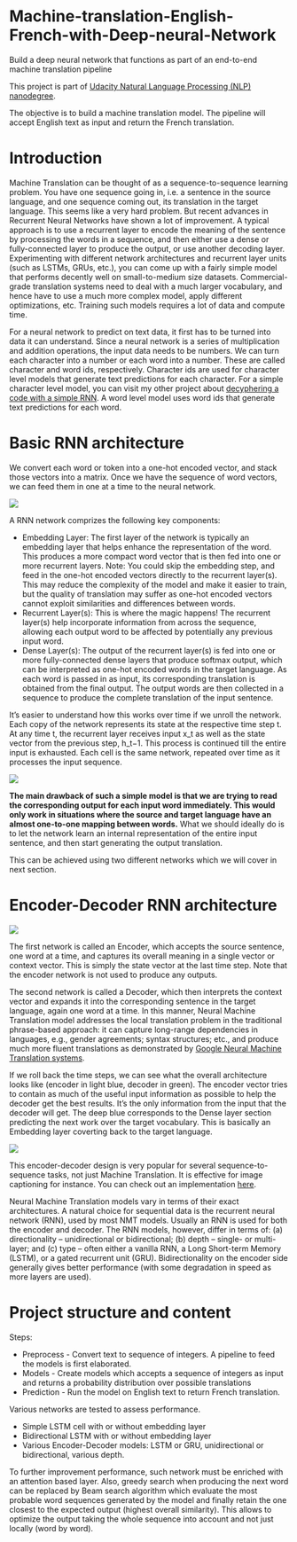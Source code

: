 # Machine-translation-English-French-with-Deep-neural-Network
 Build a deep neural network that functions as part of an end-to-end machine translation pipeline

This project is part of [Udacity Natural Language Processing (NLP) nanodegree](https://www.udacity.com/course/natural-language-processing-nanodegree--nd892).

The objective is to build a machine translation model. The pipeline will accept English text as input and return the French translation.

# Introduction

Machine Translation can be thought of as a sequence-to-sequence learning problem.
You have one sequence going in, i.e. a sentence in the source language, and one sequence coming out, its translation in the target language.
This seems like a very hard problem. But recent advances in Recurrent Neural Networks have shown a lot of improvement. A typical approach is to use a recurrent layer to encode the meaning of the sentence by processing the words in a sequence, and then either use a dense or fully-connected layer to produce the output, or use another decoding layer.
Experimenting with different network architectures and recurrent layer units (such as LSTMs, GRUs, etc.), you can come up with a fairly simple model that performs decently well on small-to-medium size datasets. Commercial-grade translation systems need to deal with a much larger vocabulary, and hence have to use a much more complex model, apply different optimizations, etc. Training such models requires a lot of data and compute time.

For a neural network to predict on text data, it first has to be turned into data it can understand. Since a neural network is a series of multiplication and addition operations, the input data needs to be numbers. We can turn each character into a number or each word into a number. These are called character and word ids, respectively. Character ids are used for character level models that generate text predictions for each character. For a simple character level model, you can visit my other project about [decyphering a code with a simple RNN](). A word level model uses word ids that generate text predictions for each word.

# Basic RNN architecture

We convert each word or token into a one-hot encoded vector, and stack those vectors into a matrix. Once we have the sequence of word vectors, we can feed them in one at a time to the neural network. 

![](images/simpleRNN.png)

A RNN network comprizes the following key components:
- Embedding Layer: The first layer of the network is typically an embedding layer that helps enhance the representation of the word. This produces a more compact word vector that is then fed into one or more recurrent layers. Note: You could skip the embedding step, and feed in the one-hot encoded vectors directly to the recurrent layer(s). This may reduce the complexity of the model and make it easier to train, but the quality of translation may suffer as one-hot encoded vectors cannot exploit similarities and differences between words.
- Recurrent Layer(s): This is where the magic happens! The recurrent layer(s) help incorporate information from across the sequence, allowing each output word to be affected by potentially any previous input word. 
- Dense Layer(s): The output of the recurrent layer(s) is fed into one or more fully-connected dense layers that produce softmax output, which can be interpreted as one-hot encoded words in the target language. As each word is passed in as input, its corresponding translation is obtained from the final output. The output words are then collected in a sequence to produce the complete translation of the input sentence.

It’s easier to understand how this works over time if we unroll the network. Each copy of the network represents its state at the respective time step t. At any time t, the recurrent layer receives input x_t as well as the state vector from the previous step, h_t−1. This process is continued till the entire input is exhausted. Each cell is the same network, repeated over time as it processes the input sequence.

![](images/unrolledRNN.png)

**The main drawback of such a simple model is that we are trying to read the corresponding output for each input word immediately. This would only work in situations where the source and target language have an almost one-to-one mapping between words.**
What we should ideally do is to let the network learn an internal representation of the entire input sentence, and then start generating the output translation. 

This can be achieved using two different networks which we will cover in next section. 

# Encoder-Decoder RNN architecture

![](images/EncDec.png)

The first network is called an Encoder, which accepts the source sentence, one word at a time, and captures its overall meaning in a single vector or context vector. This is simply the state vector at the last time step. Note that the encoder network is not used to produce any outputs.

The second network is called a Decoder, which then interprets the context vector and expands it into the corresponding sentence in the target language, again one word at a time. In this manner, Neural Machine Translation model  addresses the local translation problem in the traditional phrase-based approach: it can capture long-range dependencies in languages, e.g., gender agreements; syntax structures; etc., and produce much more fluent translations as demonstrated by [Google Neural Machine Translation systems](https://ai.googleblog.com/2016/09/a-neural-network-for-machine.html).

If we roll back the time steps, we can see what the overall architecture looks like (encoder in light blue, decoder in green). The encoder vector tries to contain as much of the useful input information as possible to help the decoder get the best results. It’s the only information from the input that the decoder will get. The deep blue corresponds to the Dense layer section predicting the next work over the target vocabulary. This is basically an Embedding layer coverting back to the target language.

![](images/EncDec_unrolled.png)

This encoder-decoder design is very popular for several sequence-to-sequence tasks, not just Machine Translation. It is effective for image captioning for instance. You can check out an implementation [here](https://github.com/LaurentVeyssier/Image-Captioning-Project-with-full-Encoder-Decoder-model).

Neural Machine Translation models vary in terms of their exact architectures. A natural choice for sequential data is the recurrent neural network (RNN), used by most NMT models. Usually an RNN is used for both the encoder and decoder. The RNN models, however, differ in terms of: (a) directionality – unidirectional or bidirectional; (b) depth – single- or multi-layer; and (c) type – often either a vanilla RNN, a Long Short-term Memory (LSTM), or a gated recurrent unit (GRU). Bidirectionality on the encoder side generally gives better performance (with some degradation in speed as more layers are used). 

# Project structure and content

Steps:
- Preprocess - Convert text to sequence of integers. A pipeline to feed the models is first elaborated. 
- Models - Create models which accepts a sequence of integers as input and returns a probability distribution over possible translations
- Prediction - Run the model on English text to return French translation.

Various networks are tested to assess performance.
- Simple LSTM cell with or without embedding layer
- Bidirectional LSTM with or without embedding layer
- Various Encoder-Decoder models: LSTM or GRU, unidirectional or bidirectional, various depth.

To further improvement performance, such network must be enriched with an attention based layer. Also, greedy search when producing the next word can be replaced by Beam search algorithm which evaluate the most probable word sequences generated by the model and finally retain the one closest to the expected output (highest overall similarity). This allows to optimize the output taking the whole sequence into account and not just locally (word by word). 

